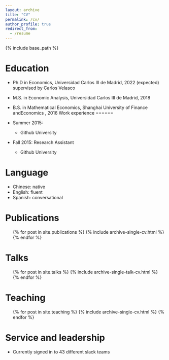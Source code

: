 ```yaml
---
layout: archive
title: "CV"
permalink: /cv/
author_profile: true
redirect_from:
  - /resume
---
```


{% include base_path %}

Education
======
* Ph.D in Economics, Universidad Carlos III de Madrid, 2022 (expected) 
                                       supervised by Carlos Velasco
* M.S. in Economic Analysis, Universidad Carlos III de Madrid, 2018
* B.S. in Mathematical Economics, Shanghai University of Finance andEconomics , 2016
Work experience
======
* Summer 2015: 
  * Github University
 

* Fall 2015: Research Assistant
  * Github University

  
Language
======
* Chinese: native
* English: fluent
* Spanish: conversational 

Publications
======
  <ul>{% for post in site.publications %}
    {% include archive-single-cv.html %}
  {% endfor %}</ul>
  
Talks
======
  <ul>{% for post in site.talks %}
    {% include archive-single-talk-cv.html %}
  {% endfor %}</ul>
  
Teaching
======
  <ul>{% for post in site.teaching %}
    {% include archive-single-cv.html %}
  {% endfor %}</ul>
  
Service and leadership
======
* Currently signed in to 43 different slack teams
